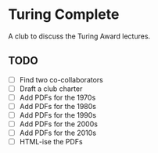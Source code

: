 # Turing Complete

A club to discuss the Turing Award lectures.

## TODO

- [ ] Find two co-collaborators
- [ ] Draft a club charter
- [ ] Add PDFs for the 1970s
- [ ] Add PDFs for the 1980s
- [ ] Add PDFs for the 1990s
- [ ] Add PDFs for the 2000s
- [ ] Add PDFs for the 2010s
- [ ] HTML-ise the PDFs
